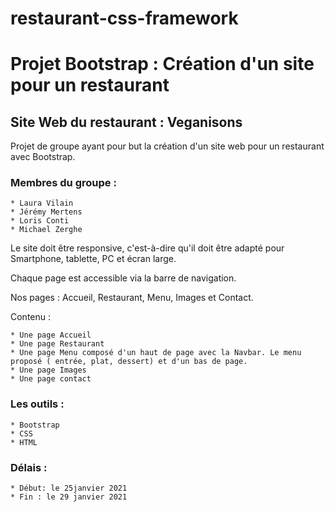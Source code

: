 # restaurant-css-framework

**Projet Bootstrap : Création d'un site pour un restaurant** 
   ======================================================

   ## Site Web du restaurant : Veganisons

  Projet de groupe ayant pour but la création d'un site web pour un restaurant avec Bootstrap.

  ### Membres du groupe :
    * Laura Vilain
    * Jérémy Mertens
    * Loris Conti
    * Michael Zerghe

  Le site doit être responsive, c'est-à-dire qu'il doit être adapté pour Smartphone, tablette, PC et écran large.

  Chaque page est accessible via la barre de navigation.

  Nos pages : Accueil, Restaurant, Menu, Images et Contact.

  Contenu : 

    * Une page Accueil
    * Une page Restaurant
    * Une page Menu composé d'un haut de page avec la Navbar. Le menu proposé ( entrée, plat, dessert) et d'un bas de page.
    * Une page Images
    * Une page contact

  ### Les outils :

    * Bootstrap 
    * CSS
    * HTML

### Délais : 

    * Début: le 25janvier 2021
    * Fin : le 29 janvier 2021 

